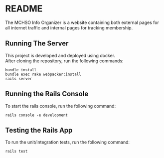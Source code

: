# README

The MCHSO Info Organizer is a website containing both external pages for all internet traffic and internal pages for tracking membership.

## Running The Server

This project is developed and deployed using docker.\
After cloning the repository, run the following commands:

```
bundle install
bundle exec rake webpacker:install
rails server
```

## Running the Rails Console

To start the rails console, run the following command:

```
rails console -e development
```

## Testing the Rails App

To run the unit/integration tests, run the following command:

```
rails test
```
